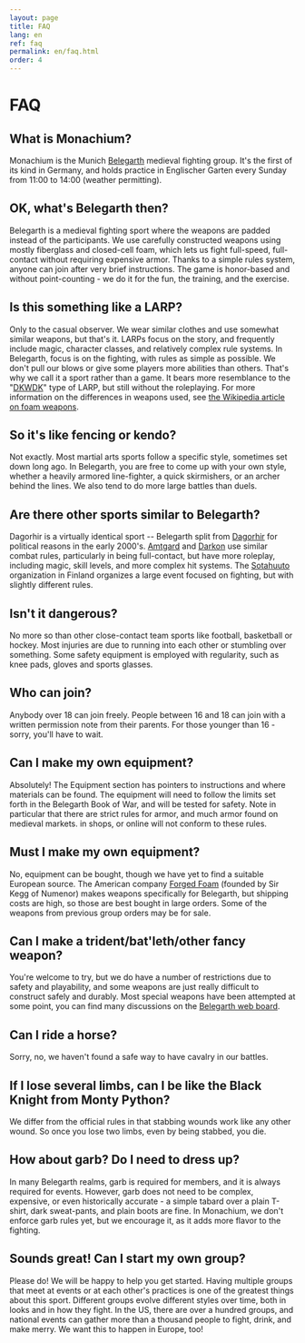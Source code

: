 ```yaml
---
layout: page
title: FAQ
lang: en
ref: faq
permalink: en/faq.html
order: 4
---
```


# FAQ
## What is Monachium? 
Monachium is the Munich [Belegarth](https://www.belegarth.com) medieval fighting group. 
It's the first of its kind in Germany, and holds practice in Englischer Garten every Sunday from 11:00 to 14:00 (weather permitting).

## OK, what's Belegarth then?
Belegarth is a medieval fighting sport where the weapons are padded instead of the participants. We use carefully constructed weapons using mostly fiberglass and closed-cell foam, which lets us fight full-speed, full-contact without requiring expensive armor. Thanks to a simple rules system,  anyone can join after very brief instructions. The game is honor-based and without point-counting - we do it for the fun, the training, and the exercise.

## Is this something like a LARP?
Only to the casual observer.  We wear similar clothes and use somewhat similar weapons, but that's it.  LARPs focus on the
story, and frequently include magic, character classes, and relatively complex rule systems.  In Belegarth, focus is on the
fighting, with rules as simple as possible. We don't pull our blows or give some players more abilities than others. That's
why we call it a sport rather than a game. It bears more resemblance to the "[DKWDK](http://www.larpwiki.de/Regeln/DKWDK)"
type of LARP, but still without the roleplaying. For more information on the differences in weapons used, see [the
Wikipedia article on foam weapons](http://en.wikipedia.org/wiki/Foam_weapon).

## So it's like fencing or kendo?
Not exactly. Most martial arts sports follow a specific style, sometimes set down long ago. In Belegarth, you are free to come up with your own style, whether a heavily armored line-fighter, a quick skirmishers, or an archer behind the lines. We also tend to do more large battles than duels.

## Are there other sports similar to Belegarth?
Dagorhir is a virtually identical sport -- Belegarth split from [Dagorhir](http://www.dagorhir.com) for political reasons 
in the early 2000's. [Amtgard](http://www.amtgardinc.com/) and [Darkon](http://www.darkon.org/) use similar combat rules, particularly in being full-contact, but have more 
roleplay, including magic, skill levels, and more complex hit systems. The [Sotahuuto](http://sotahuuto.fi/)
organization in Finland organizes a large event focused on fighting, but with slightly different rules.

## Isn't it dangerous? 
No more so than other close-contact team sports like football, basketball or hockey.  Most injuries are due to running into each other or stumbling over something. Some safety equipment is employed with regularity, such as knee pads, gloves and sports glasses.

## Who can join?
Anybody over 18 can join freely. People between 16 and 18 can join with a written permission note from their parents. For those younger than 16 - sorry, you'll have to wait.

## Can I make my own equipment?
Absolutely! The Equipment section has pointers to instructions and where materials can be found. The equipment will need to follow the limits set forth in the Belegarth Book of War, and will be tested for safety. Note in particular that there are strict rules for armor, and much armor found on medieval markets. in shops, or online will not conform to these rules.

## Must I make my own equipment?
No, equipment can be bought, though we have yet to find a suitable European source. The American company [Forged Foam](https://www.forgedfoam.omc)
(founded by Sir Kegg of Numenor) makes weapons specifically for Belegarth, but shipping costs are high, so those are best
bought in large orders. Some of the weapons from previous group orders may be for sale.

##  Can I make a trident/bat'leth/other fancy weapon?
You're welcome to try, but we do have a number of restrictions due to safety and playability, and some weapons are just really
difficult to construct safely and durably. Most special weapons have been attempted at some point, you can find many
discussions on the [Belegarth web board](http://board.belegarth.com/viewforum.php?f=4&sid=20d960cfa236f6517588ea060592a172).

## Can I ride a horse?
Sorry, no, we haven't found a safe way to have cavalry in our battles.

## If I lose several limbs, can I be like the Black Knight from Monty Python?
We differ from the official rules in that stabbing wounds work like any other wound. So once you lose two limbs, even
by being stabbed, you die. 

## How about garb? Do I need to dress up?
In many Belegarth realms, garb is required for members, and it is always required for events. However, garb does not need
to be complex, expensive, or even historically accurate - a simple tabard over a plain T-shirt, dark sweat-pants, and
plain boots are fine. In Monachium, we don't enforce garb rules yet, but we encourage it, as it adds more flavor to the
fighting.

## Sounds great! Can I start my own group?
Please do! We will be happy to help you get started. Having multiple groups that meet at events
or at each other's practices is one of the greatest things about this sport. Different groups evolve different styles
over time, both in looks and in how they fight. In the US, there are over a hundred groups, and national events
can gather more than a thousand people to fight, drink, and make merry. We want this to happen in Europe, too!
